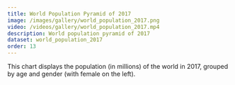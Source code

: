 ```yaml
---
title: World Population Pyramid of 2017
image: /images/gallery/world_population_2017.png
video: /videos/gallery/world_population_2017.mp4
description: World population pyramid of 2017
dataset: world_population_2017
order: 13
---
```


This chart displays the population (in millions) of the world in 2017, grouped by age and gender (with female on the left).